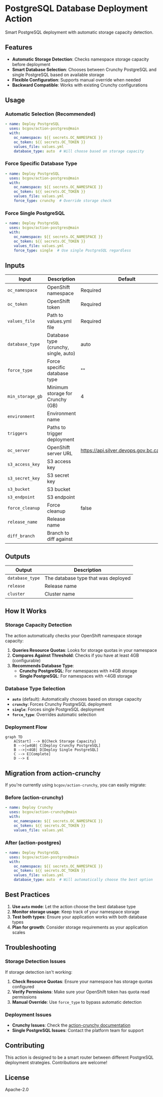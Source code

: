 # PostgreSQL Database Deployment Action

Smart PostgreSQL deployment with automatic storage capacity detection.

## Features

- **Automatic Storage Detection**: Checks namespace storage capacity before deployment
- **Smart Database Selection**: Chooses between Crunchy PostgreSQL and single PostgreSQL based on available storage
- **Flexible Configuration**: Supports manual override when needed
- **Backward Compatible**: Works with existing Crunchy configurations

## Usage

### Automatic Selection (Recommended)

```yaml
- name: Deploy PostgreSQL
  uses: bcgov/action-postgres@main
  with:
    oc_namespace: ${{ secrets.OC_NAMESPACE }}
    oc_token: ${{ secrets.OC_TOKEN }}
    values_file: values.yml
    database_type: auto  # Will choose based on storage capacity
```

### Force Specific Database Type

```yaml
- name: Deploy PostgreSQL
  uses: bcgov/action-postgres@main
  with:
    oc_namespace: ${{ secrets.OC_NAMESPACE }}
    oc_token: ${{ secrets.OC_TOKEN }}
    values_file: values.yml
    force_type: crunchy  # Override storage check
```

### Force Single PostgreSQL

```yaml
- name: Deploy PostgreSQL
  uses: bcgov/action-postgres@main
  with:
    oc_namespace: ${{ secrets.OC_NAMESPACE }}
    oc_token: ${{ secrets.OC_TOKEN }}
    values_file: values.yml
    force_type: single  # Use single PostgreSQL regardless
```

## Inputs

| Input | Description | Default |
|-------|-------------|---------|
| `oc_namespace` | OpenShift namespace | Required |
| `oc_token` | OpenShift token | Required |
| `values_file` | Path to values.yml file | Required |
| `database_type` | Database type (crunchy, single, auto) | auto |
| `force_type` | Force specific database type | "" |
| `min_storage_gb` | Minimum storage for Crunchy (GB) | 4 |
| `environment` | Environment name | |
| `triggers` | Paths to trigger deployment | |
| `oc_server` | OpenShift server URL | https://api.silver.devops.gov.bc.ca:6443 |
| `s3_access_key` | S3 access key | |
| `s3_secret_key` | S3 secret key | |
| `s3_bucket` | S3 bucket | |
| `s3_endpoint` | S3 endpoint | |
| `force_cleanup` | Force cleanup | false |
| `release_name` | Release name | |
| `diff_branch` | Branch to diff against | |

## Outputs

| Output | Description |
|--------|-------------|
| `database_type` | The database type that was deployed |
| `release` | Release name |
| `cluster` | Cluster name |

## How It Works

### Storage Capacity Detection

The action automatically checks your OpenShift namespace storage capacity:

1. **Queries Resource Quotas**: Looks for storage quotas in your namespace
2. **Compares Against Threshold**: Checks if you have at least 4GB (configurable)
3. **Recommends Database Type**: 
   - **Crunchy PostgreSQL**: For namespaces with ≥4GB storage
   - **Single PostgreSQL**: For namespaces with <4GB storage

### Database Type Selection

- **`auto`** (default): Automatically chooses based on storage capacity
- **`crunchy`**: Forces Crunchy PostgreSQL deployment
- **`single`**: Forces single PostgreSQL deployment
- **`force_type`**: Overrides automatic selection

### Deployment Flow

```mermaid
graph TD
    A[Start] --> B{Check Storage Capacity}
    B -->|≥4GB| C[Deploy Crunchy PostgreSQL]
    B -->|<4GB| D[Deploy Single PostgreSQL]
    C --> E[Complete]
    D --> E
```

## Migration from action-crunchy

If you're currently using `bcgov/action-crunchy`, you can easily migrate:

### Before (action-crunchy)
```yaml
- name: Deploy Crunchy
  uses: bcgov/action-crunchy@main
  with:
    oc_namespace: ${{ secrets.OC_NAMESPACE }}
    oc_token: ${{ secrets.OC_TOKEN }}
    values_file: values.yml
```

### After (action-postgres)
```yaml
- name: Deploy PostgreSQL
  uses: bcgov/action-postgres@main
  with:
    oc_namespace: ${{ secrets.OC_NAMESPACE }}
    oc_token: ${{ secrets.OC_TOKEN }}
    values_file: values.yml
    database_type: auto  # Will automatically choose the best option
```

## Best Practices

1. **Use `auto` mode**: Let the action choose the best database type
2. **Monitor storage usage**: Keep track of your namespace storage
3. **Test both types**: Ensure your application works with both database types
4. **Plan for growth**: Consider storage requirements as your application scales

## Troubleshooting

### Storage Detection Issues

If storage detection isn't working:

1. **Check Resource Quotas**: Ensure your namespace has storage quotas configured
2. **Verify Permissions**: Make sure your OpenShift token has quota read permissions
3. **Manual Override**: Use `force_type` to bypass automatic detection

### Deployment Issues

- **Crunchy Issues**: Check the [action-crunchy documentation](https://github.com/bcgov/action-crunchy)
- **Single PostgreSQL Issues**: Contact the platform team for support

## Contributing

This action is designed to be a smart router between different PostgreSQL deployment strategies. Contributions are welcome!

## License

Apache-2.0

